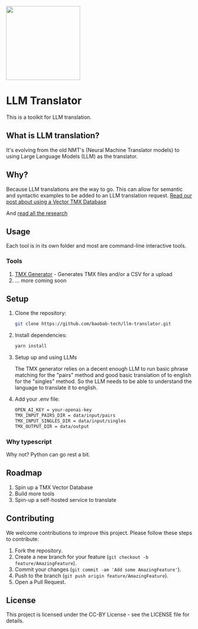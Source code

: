 <img src="https://i.postimg.cc/fRVmrxXD/logo.png" width="200" />

# LLM Translator

This is a toolkit for LLM translation.

## What is LLM translation?

It's evolving from the old NMT's (Neural Machine Translator models) to using Large Language Models (LLM) as the translator.

## Why?

Because LLM translations are the way to go. This can allow for semantic and syntactic examples to be added to an LLM translation request.
[Read our post about using a Vector TMX Database](https://baobabtech.ai/posts/a-paradigm-shift-in-machine-translation-vector-embeddings-as-translation-memory)

And [read all the research](RESEARCH.md)

## Usage

Each tool is in its own folder and most are command-line interactive tools.

### Tools

1. [TMX Generator](./tmx-generator) - Generates TMX files and/or a CSV for a upload
2. ... more coming soon

## Setup

1. Clone the repository:

   ```bash
   git clone https://github.com/baobab-tech/llm-translator.git
   ```

2. Install dependencies:

   ```bash
   yarn install
   ```

3. Setup up and using LLMs
   
   The TMX generator relies on a decent enough LLM to run basic phrase matching for the "pairs" method and good basic translation of <target> to english for the "singles" method. So the LLM needs to be able to understand the <target> language to translate it to english.

4. Add your .env file:

    ```bash
    OPEN_AI_KEY = your-openai-key
    TMX_INPUT_PAIRS_DIR = data/input/pairs
    TMX_INPUT_SINGLES_DIR = data/input/singles
    TMX_OUTPUT_DIR = data/output
    ```

### Why typescript

Why not? Python can go rest a bit.

## Roadmap

1. Spin up a TMX Vector Database
2. Build more tools
3. Spin-up a self-hosted service to translate

## Contributing

We welcome contributions to improve this project. Please follow these steps to contribute:

1. Fork the repository.
2. Create a new branch for your feature (`git checkout -b feature/AmazingFeature`).
3. Commit your changes (`git commit -am 'Add some AmazingFeature'`).
4. Push to the branch (`git push origin feature/AmazingFeature`).
5. Open a Pull Request.

## License

This project is licensed under the CC-BY License - see the LICENSE file for details.
